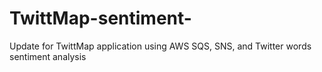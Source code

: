 TwittMap-sentiment-
===================

Update for TwittMap application using AWS SQS, SNS, and Twitter words sentiment analysis
